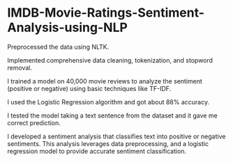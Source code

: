 # IMDB-Movie-Ratings-Sentiment-Analysis-using-NLP

Preprocessed the data using NLTK.

Implemented comprehensive data cleaning, tokenization, and stopword removal.

I trained a model on 40,000 movie reviews to analyze the sentiment (positive or negative) using basic techniques like TF-IDF.

I used the Logistic Regression algorithm and got about 88% accuracy.

I tested the model taking a text sentence from the dataset and it gave me correct prediction.

I developed a sentiment analysis that classifies text into positive or negative sentiments. This analysis leverages data preprocessing, and a logistic regression model to provide accurate sentiment classification.
